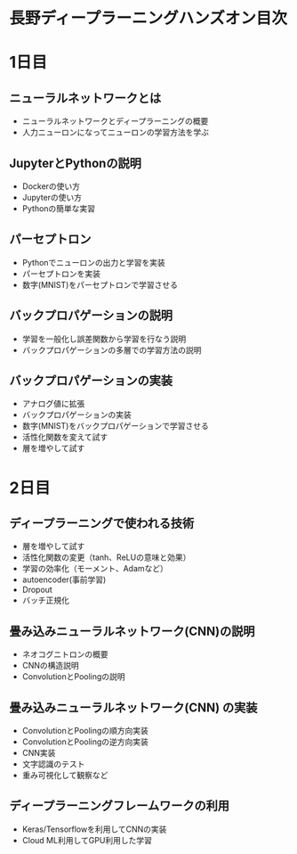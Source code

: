 # 長野ディープラーニングハンズオン目次

# 1日目

## ニューラルネットワークとは

- ニューラルネットワークとディープラーニングの概要
- 人力ニューロンになってニューロンの学習方法を学ぶ

## JupyterとPythonの説明

- Dockerの使い方
- Jupyterの使い方
- Pythonの簡単な実習

## パーセプトロン

- Pythonでニューロンの出力と学習を実装
- パーセプトロンを実装
- 数字(MNIST)をパーセプトロンで学習させる

## バックプロパゲーションの説明

- 学習を一般化し誤差関数から学習を行なう説明
- バックプロパゲーションの多層での学習方法の説明

## バックプロパゲーションの実装

- アナログ値に拡張
- バックプロパゲーションの実装
- 数字(MNIST)をバックプロパゲーションで学習させる
- 活性化関数を変えて試す
- 層を増やして試す


# 2日目

## ディープラーニングで使われる技術

- 層を増やして試す
- 活性化関数の変更（tanh、ReLUの意味と効果）
- 学習の効率化（モーメント、Adamなど）
- autoencoder(事前学習)
- Dropout
- バッチ正規化

## 畳み込みニューラルネットワーク(CNN)の説明

- ネオコグニトロンの概要
- CNNの構造説明
- ConvolutionとPoolingの説明

## 畳み込みニューラルネットワーク(CNN) の実装

- ConvolutionとPoolingの順方向実装
- ConvolutionとPoolingの逆方向実装
- CNN実装
- 文字認識のテスト
- 重み可視化して観察など

## ディープラーニングフレームワークの利用

- Keras/Tensorflowを利用してCNNの実装
- Cloud ML利用してGPU利用した学習

